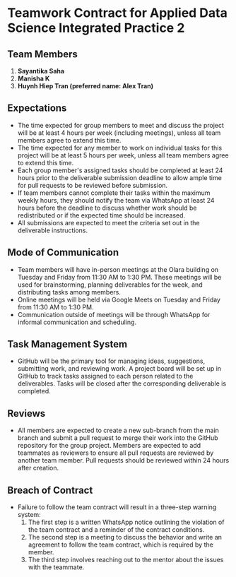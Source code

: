 # Teamwork Contract for Applied Data Science Integrated Practice 2

## Team Members
1. **Sayantika Saha**
2. **Manisha K**
3. **Huynh Hiep Tran (preferred name: Alex Tran)**

## Expectations
- The time expected for group members to meet and discuss the project will be at least 4 hours per week (including meetings), unless all team members agree to extend this time.
- The time expected for any member to work on individual tasks for this project will be at least 5 hours per week, unless all team members agree to extend this time.
- Each group member's assigned tasks should be completed at least 24 hours prior to the deliverable submission deadline to allow ample time for pull requests to be reviewed before submission.
- If team members cannot complete their tasks within the maximum weekly hours, they should notify the team via WhatsApp at least 24 hours before the deadline to discuss whether work should be redistributed or if the expected time should be increased.
- All submissions are expected to meet the criteria set out in the deliverable instructions.

## Mode of Communication
- Team members will have in-person meetings at the Olara building on Tuesday and Friday from 11:30 AM to 1:30 PM. These meetings will be used for brainstorming, planning deliverables for the week, and distributing tasks among members.
- Online meetings will be held via Google Meets on Tuesday and Friday from 11:30 AM to 1:30 PM.
- Communication outside of meetings will be through WhatsApp for informal communication and scheduling.

## Task Management System
- GitHub will be the primary tool for managing ideas, suggestions, submitting work, and reviewing work. A project board will be set up in GitHub to track tasks assigned to each person related to the deliverables. Tasks will be closed after the corresponding deliverable is completed.

## Reviews
- All members are expected to create a new sub-branch from the main branch and submit a pull request to merge their work into the GitHub repository for the group project. Members are expected to add teammates as reviewers to ensure all pull requests are reviewed by another team member. Pull requests should be reviewed within 24 hours after creation.

## Breach of Contract
- Failure to follow the team contract will result in a three-step warning system:
  1. The first step is a written WhatsApp notice outlining the violation of the team contract and a reminder of the contract conditions.
  2. The second step is a meeting to discuss the behavior and write an agreement to follow the team contract, which is required by the member.
  3. The third step involves reaching out to the mentor about the issues with the teammate.


